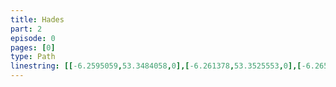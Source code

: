 ```yaml
---
title: Hades
part: 2
episode: 0
pages: [0]
type: Path
linestring: [[-6.2595059,53.3484058,0],[-6.261378,53.3525553,0],[-6.2651545,53.3561158,0]]
---
```

